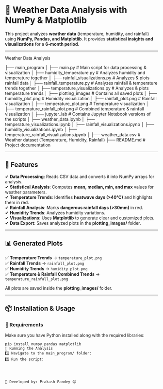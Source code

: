 # 📌 Weather Data Analysis with NumPy & Matplotlib

This project analyzes **weather data** (temperature, humidity, and rainfall) using **NumPy, Pandas, and Matplotlib**. It provides **statistical insights and visualizations** for a **6-month period**.

---

Weather Data Analysis

├── main_program
│   ├── main.py                        # Main script for data processing & visualization
│   ├── humidity_temperature.py        # Analyzes humidity and temperature together
│   ├── rainfall_visualizations.py     # Analyzes & plots rainfall data
│   ├── rainfall_temperature.py        # Analyzes rainfall & temperature trends together
│   ├── temperature_visualizations.py  # Analyzes & plots temperature trends
│
├── plotting_images                    # Contains all saved plots
│   ├── humidity_plot.png               # Humidity visualization
│   ├── rainfall_plot.png               # Rainfall visualization
│   ├── temperature_plot.png            # Temperature visualization
│   ├── temperature_rainfall_plot.png   # Combined temperature & rainfall visualization
│
├── jupyter_lab                         # Contains Jupyter Notebook versions of the scripts
│   ├── weather_data.ipynb
│   ├── temperature_visualizations.ipynb
│   ├── rainfall_visualizations.ipynb
│   ├── humidity_visualizations.ipynb
│   ├── temperature_rainfall_visualizations.ipynb
│
├── weather_data.csv                     # Weather dataset (Temperature, Humidity, Rainfall)
├── README.md                            # Project documentation


---

## 🚀 Features  

✔ **Data Processing**: Reads CSV data and converts it into NumPy arrays for analysis.  
✔ **Statistical Analysis**: Computes **mean, median, min, and max** values for weather parameters.  
✔ **Temperature Trends**: Identifies **heatwave days (>40°C)** and highlights them in red.  
✔ **Rainfall Analysis**: Marks **dangerous rainfall days (>30mm)** in red.  
✔ **Humidity Trends**: Analyzes humidity variations.  
✔ **Visualizations**: Uses **Matplotlib** to generate clear and customized plots.  
✔ **Data Export**: Saves analyzed plots in the **plotting_images/** folder.  

---

## 📊 Generated Plots  

✅ **Temperature Trends** → `temperature_plot.png`  
✅ **Rainfall Trends** → `rainfall_plot.png`  
✅ **Humidity Trends** → `humidity_plot.png`  
✅ **Temperature & Rainfall Combined Trends** → `temperature_rainfall_plot.png`  

All plots are saved inside the **plotting_images/** folder.  

---

## 📦 Installation & Usage  

### 🔹 Requirements  
Make sure you have Python installed along with the required libraries:  
```
pip install numpy pandas matplotlib
🔹 Running the Analysis
1️⃣ Navigate to the main_program/ folder:
2️⃣ Run the script:




📌 Developed by: Prakash Pandey 😊




